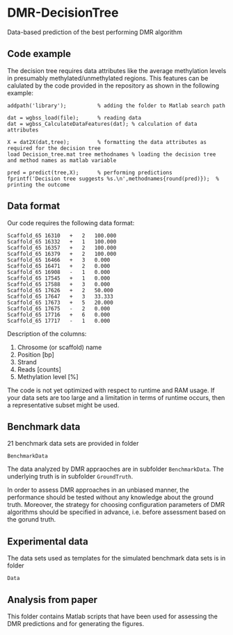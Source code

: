 # DMR-DecisionTree
Data-based prediction of the best performing DMR algorithm

## Code example
The decision tree requires data attributes like the average methylation levels in presumably methylated/unmethylated regions. 
This features can be calulated by the code provided in the repository as shown in the following example:

```
addpath('library');          % adding the folder to Matlab search path

dat = wgbss_load(file);      % reading data
dat = wgbss_CalculateDataFeatures(dat); % calculation of data attributes

X = dat2X(dat,tree);         % formatting the data attributes as required for the decision tree
load Decision_tree.mat tree methodnames % loading the decision tree and method names as matlab variable

pred = predict(tree,X);      % performing predictions
fprintf('Decision tree suggests %s.\n',methodnames{round(pred)});  % printing the outcome
```

## Data format
Our code requires the following data format:
```
Scaffold_65	16310	+	2	100.000
Scaffold_65	16332	+	1	100.000
Scaffold_65	16357	+	2	100.000
Scaffold_65	16379	+	2	100.000
Scaffold_65	16466	+	3	0.000
Scaffold_65	16471	+	2	0.000
Scaffold_65	16908	-	1	0.000
Scaffold_65	17545	+	1	0.000
Scaffold_65	17588	+	3	0.000
Scaffold_65	17626	+	2	50.000
Scaffold_65	17647	+	3	33.333
Scaffold_65	17673	+	5	20.000
Scaffold_65	17675	-	2	0.000
Scaffold_65	17716	+	6	0.000
Scaffold_65	17717	-	1	0.000
```

Description of the columns:
1) Chrosome (or scaffold) name
2) Position [bp]
3) Strand
4) Reads [counts]
5) Methylation level [%]

The code is not yet optimized with respect to runtime and RAM usage. If your data sets are too large and a limitation in terms of runtime occurs, then a representative subset might be used.


## Benchmark data
21 benchmark data sets are provided in folder
```
BenchmarkData
```

The data analyzed by DMR appraoches are in subfolder ``BenchmarkData``. The underlying truth is in subfolder ``GroundTruth``. 

In order to assess DMR approaches in an unbiased manner, the performance should be tested without any knowledge about the ground truth. Moreover, the strategy for choosing configuration parameters of DMR algorithms should be specified in advance, i.e. before assessment based on the gorund truth.

## Experimental data
The data sets used as templates for the simulated benchmark data sets is in folder
```
Data
```

## Analysis from paper
This folder contains Matlab scripts that have been used for assessing the DMR predictions and for generating the figures.

